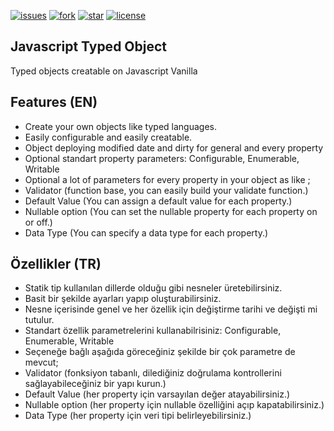[![issues](https://img.shields.io/github/issues/karcan/Js-Typed-Object?color=green)](https://github.com/karcan/Js-Typed-Object/issues)
[![fork](https://img.shields.io/github/forks/karcan/Js-Typed-Object?color=green&logo=github)](https://github.com/karcan/Js-Typed-Object/fork)
[![star](https://img.shields.io/github/stars/karcan/Js-Typed-Object?color=green&logo=github)](https://github.com/karcan/js-typed-object/stargazers)
[![license](https://img.shields.io/github/license/karcan/Js-Typed-Object)](https://github.com/karcan/Js-Typed-Object/blob/main/LICENSE)

## Javascript Typed Object
Typed objects creatable on Javascript Vanilla

## Features (EN)
- Create your own objects like typed languages.
- Easily configurable and easily creatable.
- Object deploying modified date and dirty for general and every property
- Optional standart property parameters: Configurable, Enumerable, Writable
- Optional a lot of parameters for every property in your object as like ;
- Validator (function base, you can easily build your validate function.)
- Default Value (You can assign a default value for each property.)
- Nullable option (You can set the nullable property for each property on or off.)
- Data Type (You can specify a data type for each property.)

## Özellikler (TR)
- Statik tip kullanılan dillerde olduğu gibi nesneler üretebilirsiniz.
- Basit bir şekilde ayarları yapıp oluşturabilirsiniz.
- Nesne içerisinde genel ve her özellik için değiştirme tarihi ve değişti mi tutulur.
- Standart özellik parametrelerini kullanabilrisiniz: Configurable, Enumerable, Writable
- Seçeneğe bağlı aşağıda göreceğiniz şekilde bir çok parametre de mevcut;
- Validator (fonksiyon tabanlı, dilediğiniz doğrulama kontrollerini sağlayabileceğiniz bir yapı kurun.)
- Default Value (her property için varsayılan değer atayabilirsiniz.)
- Nullable option (her property için nullable özelliğini açıp kapatabilirsiniz.)
- Data Type (her property için veri tipi belirleyebilirsiniz.)
